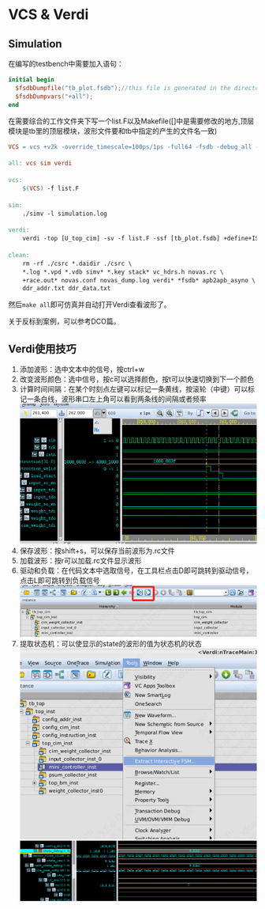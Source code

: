 # VCS & Verdi

## Simulation

在编写的testbench中需要加入语句：

```verilog
initial begin
  $fsdbDumpfile("tb_plot.fsdb");//this file is generated in the directory of makefile
  $fsdbDumpvars("+all");
end
```

在需要综合的工作文件夹下写一个list.F以及Makefile([]中是需要修改的地方,顶层模块是tb里的顶层模块，波形文件要和tb中指定的产生的文件名一致)

```Makefile
VCS = vcs +v2k -override_timescale=100ps/1ps -full64 -fsdb -debug_all -sverilog +vcs+flush+all +lint=TFIPC-L -notice +notimingcheck -o simv -l compile.log

all: vcs sim verdi

vcs:
    $(VCS) -f list.F

sim:
    ./simv -l simulation.log

verdi:
    verdi -top [U_top_cim] -sv -f list.F -ssf [tb_plot.fsdb] +define+IS_SIM &

clean:
    rm -rf ./csrc *.daidir ./csrc \
    *.log *.vpd *.vdb simv* *.key stack* vc_hdrs.h novas.rc \
    +race.out* novas.conf novas_dump.log verdi* *fsdb* apb2apb_asyno \
    ddr_addr.txt ddr_data.txt
```

然后`make all`即可仿真并自动打开Verdi查看波形了。

关于反标到案例，可以参考DCO篇。

## Verdi使用技巧

1. 添加波形：选中文本中的信号，按ctrl+w
2. 改变波形颜色：选中信号，按c可以选择颜色，按t可以快速切换到下一个颜色
3. 计算时间间隔：在某个时刻点左键可以标记一条黄线，按滚轮（中键）可以标记一条白线，波形串口左上角可以看到两条线的间隔或者频率
  ![line](image-33.png)
4. 保存波形：按shift+s，可以保存当前波形为.rc文件
5. 加载波形：按r可以加载.rc文件显示波形
6. 驱动和负载：在代码文本中选取信号，在工具栏点击D即可跳转到驱动信号，点击L即可跳转到负载信号
  ![DL](image-32.png)
7. 提取状态机：可以使显示的state的波形的值为状态机的状态
  ![fsm](image-34.png)
  ![fsm2](image-35.png)
